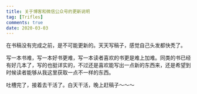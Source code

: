 ```yaml
---
title: 关于博客和微信公众号的更新说明
tag: [Trifles]
comments: true
date: 2020-03-03
---
```


在书稿没有完成之前，是不可能更新的。天天写稿子，感觉自己头发都快秃了。

写一本书难，写一本好书更难，写一本读者喜欢的书更是难上加难。同类的书已经有好几本了，写的也挺详实的，不过还是喜欢能写出一点新的东西来，还是希望到时候读者能够从我这里获取一点不一样的东西。

吐槽完了，接着去干活了。白天干活，晚上赶稿子～～～